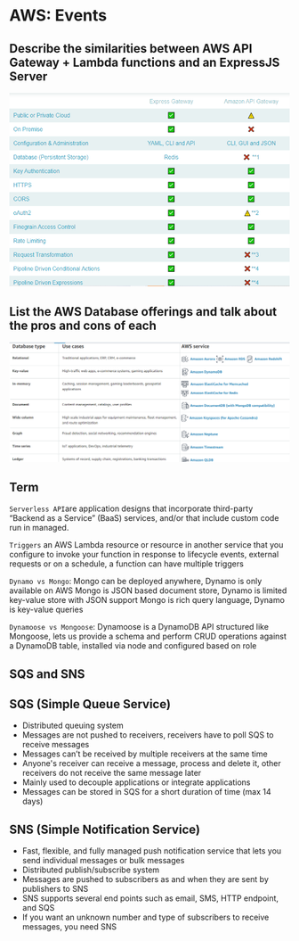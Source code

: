 # AWS: Events

## Describe the similarities between AWS API Gateway + Lambda functions and an ExpressJS Server

![API](img-class-19/api-express.PNG)

## List the AWS Database offerings and talk about the pros and cons of each

![dbs](img-class-19/dbs.PNG)

## Term

`Serverless API`are application designs that incorporate third-party “Backend as a Service” (BaaS) services, and/or that include custom code run in managed.

`Triggers` an AWS Lambda resource or resource in another service that you configure to invoke your function in response to lifecycle events, external requests or on a schedule, a function can have multiple triggers

`Dynamo vs Mongo`:
Mongo can be deployed anywhere, Dynamo is only available on AWS
Mongo is JSON based document store, Dynamo is limited key-value store with JSON support
Mongo is rich query language, Dynamo is key-value queries

`Dynamoose vs Mongoose`: Dynamoose is a DynamoDB API structured like Mongoose, lets us provide a schema and perform CRUD operations against a DynamoDB table, installed via node and configured based on role

## SQS and SNS

## SQS (Simple Queue Service)

* Distributed queuing system
* Messages are not pushed to receivers, receivers have to poll SQS to receive messages
* Messages can’t be received by multiple receivers at the same time
* Anyone's receiver can receive a message, process and delete it, other receivers do not receive the same message later
* Mainly used to decouple applications or integrate applications
* Messages can be stored in SQS for a short duration of time (max 14 days)

## SNS (Simple Notification Service)

* Fast, flexible, and fully managed push notification service that lets you send individual messages or bulk messages
* Distributed publish/subscribe system
* Messages are pushed to subscribers as and when they are sent by publishers to SNS
* SNS supports several end points such as email, SMS, HTTP endpoint, and SQS
* If you want an unknown number and type of subscribers to receive messages, you need SNS
